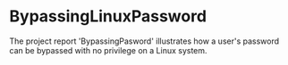 # BypassingLinuxPassword
The project report 'BypassingPasword' illustrates how a user's password can be bypassed with no privilege on a Linux system.
